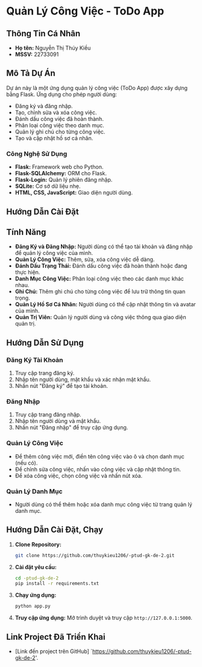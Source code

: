 # Quản Lý Công Việc - ToDo App

## Thông Tin Cá Nhân
- **Họ tên:** Nguyễn Thị Thúy Kiều
- **MSSV:** 22733091

## Mô Tả Dự Án
Dự án này là một ứng dụng quản lý công việc (ToDo App) được xây dựng bằng Flask. Ứng dụng cho phép người dùng:
- Đăng ký và đăng nhập.
- Tạo, chỉnh sửa và xóa công việc.
- Đánh dấu công việc đã hoàn thành.
- Phân loại công việc theo danh mục.
- Quản lý ghi chú cho từng công việc.
- Tạo và cập nhật hồ sơ cá nhân.

### Công Nghệ Sử Dụng
- **Flask:** Framework web cho Python.
- **Flask-SQLAlchemy:** ORM cho Flask.
- **Flask-Login:** Quản lý phiên đăng nhập.
- **SQLite:** Cơ sở dữ liệu nhẹ.
- **HTML, CSS, JavaScript:** Giao diện người dùng.

## Hướng Dẫn Cài Đặt


## Tính Năng
- **Đăng Ký và Đăng Nhập:** Người dùng có thể tạo tài khoản và đăng nhập để quản lý công việc của mình.
- **Quản Lý Công Việc:** Thêm, sửa, xóa công việc dễ dàng.
- **Đánh Dấu Trạng Thái:** Đánh dấu công việc đã hoàn thành hoặc đang thực hiện.
- **Danh Mục Công Việc:** Phân loại công việc theo các danh mục khác nhau.
- **Ghi Chú:** Thêm ghi chú cho từng công việc để lưu trữ thông tin quan trọng.
- **Quản Lý Hồ Sơ Cá Nhân:** Người dùng có thể cập nhật thông tin và avatar của mình.
- **Quản Trị Viên:** Quản lý người dùng và công việc thông qua giao diện quản trị.

## Hướng Dẫn Sử Dụng

### Đăng Ký Tài Khoản
1. Truy cập trang đăng ký.
2. Nhập tên người dùng, mật khẩu và xác nhận mật khẩu.
3. Nhấn nút "Đăng ký" để tạo tài khoản.

### Đăng Nhập
1. Truy cập trang đăng nhập.
2. Nhập tên người dùng và mật khẩu.
3. Nhấn nút "Đăng nhập" để truy cập ứng dụng.

### Quản Lý Công Việc
- Để thêm công việc mới, điền tên công việc vào ô và chọn danh mục (nếu có).
- Để chỉnh sửa công việc, nhấn vào công việc và cập nhật thông tin.
- Để xóa công việc, chọn công việc và nhấn nút xóa.

### Quản Lý Danh Mục
- Người dùng có thể thêm hoặc xóa danh mục công việc từ trang quản lý danh mục.

## Hướng Dẫn Cài Đặt, Chạy
1. **Clone Repository:**
   ```bash
   git clone https://github.com/thuykieu1206/-ptud-gk-de-2.git
   ```

2. **Cài đặt yêu cầu:**
   ```bash
   cd -ptud-gk-de-2
   pip install -r requirements.txt
   ```

3. **Chạy ứng dụng:**
   ```bash
   python app.py
   ```

4. **Truy cập ứng dụng:**
   Mở trình duyệt và truy cập `http://127.0.0.1:5000`.

## Link Project Đã Triển Khai
- [Link đến project trên GitHub] `https://github.com/thuykieu1206/-ptud-gk-de-2'.
